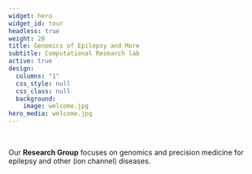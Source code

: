 ```yaml
---
widget: hero
widget_id: tour
headless: true
weight: 20
title: Genomics of Epilepsy and More
subtitle: Computational Research lab
active: true
design:
  columns: "1"
  css_style: null
  css_class: null
  background:
    image: welcome.jpg
hero_media: welcome.jpg
---
```

<br>

Our **Research Group** focuses on genomics and precision medicine for epilepsy and other (ion channel) diseases.
